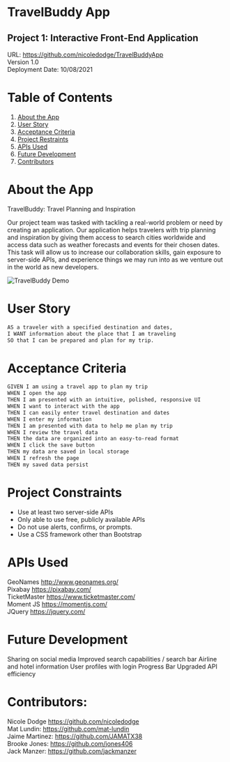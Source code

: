# TravelBuddy App
##  Project 1: Interactive Front-End Application

URL: https://github.com/nicoledodge/TravelBuddyApp  
Version 1.0  
Deployment Date: 10/08/2021  


# Table of Contents

1. [About the App](#about-the-app)
2. [User Story](#user-story)
3. [Acceptance Criteria](#acceptance-criteria)
4. [Project Restraints](#project-restraints)
5. [APIs Used](#apis-used)
6. [Future Development](#future-development)
7. [Contributors](#contributors)

 


# About the App

TravelBuddy: Travel Planning and Inspiration

Our project team was tasked with tackling a real-world problem or need by creating an application. Our application helps travelers with trip planning and inspiration by giving them access to search cities worldwide and access data such as weather forecasts and events for their chosen dates. This task will allow us to increase our collaboration skills, gain exposure to server-side APIs, and experience things we may run into as we venture out in the world as new developers. 

![TravelBuddy Demo](https://github.com/nicoledodge/Project1/blob/main/assets/images/TravelBuddy.gif?raw=true)

# User Story

```md
AS a traveler with a specified destination and dates,
I WANT information about the place that I am traveling
SO that I can be prepared and plan for my trip.
```

# Acceptance Criteria

```md
GIVEN I am using a travel app to plan my trip
WHEN I open the app
THEN I am presented with an intuitive, polished, responsive UI 
WHEN I want to interact with the app
THEN I can easily enter travel destination and dates
WHEN I enter my information
THEN I am presented with data to help me plan my trip
WHEN I review the travel data
THEN the data are organized into an easy-to-read format
WHEN I click the save button
THEN my data are saved in local storage
WHEN I refresh the page
THEN my saved data persist
```


# Project Constraints
* Use at least two server-side APIs
* Only able to use free, publicly available APIs
* Do not use alerts, confirms, or prompts.
* Use a CSS framework other than Bootstrap

  

# APIs Used
GeoNames http://www.geonames.org/  
Pixabay https://pixabay.com/  
TicketMaster https://www.ticketmaster.com/  
Moment JS https://momentjs.com/  
JQuery https://jquery.com/  




# Future Development
Sharing on social media
Improved search capabilities / search bar
Airline and hotel information
User profiles with login
Progress Bar
Upgraded API efficiency

# Contributors:   
Nicole Dodge https://github.com/nicoledodge  
Mat Lundin: https://github.com/mat-lundin  
Jaime Martinez: https://github.com/JAMATX38  
Brooke Jones: https://github.com/jones406  
Jack Manzer: https://github.com/jackmanzer 